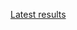[Latest results](http://deepdive1.chtc.wisc.edu/runs/stromatolites_8f835e3b6aed7c8b33653f01fd0f997bea9861ed_15h48_15Jul16.zip)
